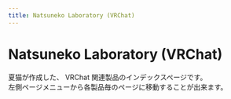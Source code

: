 ```yaml
---
title: Natsuneko Laboratory (VRChat)
---
```


# Natsuneko Laboratory (VRChat)

夏猫が作成した、 VRChat 関連製品のインデックスページです。  
左側ページメニューから各製品毎のページに移動することが出来ます。
